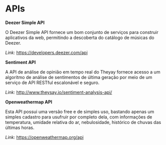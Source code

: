 # APIs

**Deezer Simple API**
 
O Deezer Simple API fornece um bom conjunto de serviços para construir aplicativos da web, permitindo a descoberta do catálogo de músicas do Deezer.
 
*Link:* https://developers.deezer.com/api

**Sentiment API**

A API de análise de opinião em tempo real do Theyay fornece acesso a um algoritmo de análise de sentimentos de última geração por meio de um serviço de API RESTful escalonável e seguro.

*Link:* http://www.theysay.io/sentiment-analysis-api/

**Openweathermap API**

Esta API possui uma versão free e de simples uso, bastando apenas um simples cadastro para usufruir por completo dela, com informações de temperatura, umidade relativa do ar, nebulosidade, histórico de chuvas das últimas horas. 

*Link:* https://openweathermap.org/api

